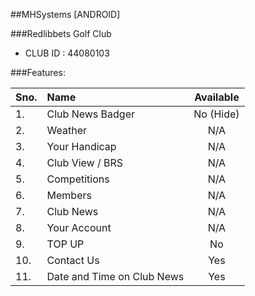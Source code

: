 ##MHSystems [ANDROID]

###Redlibbets Golf Club

- CLUB ID : 44080103


###Features:

| Sno. | Name              | Available      |
| ---- |:----------------  | :------------: |
| 1.   | Club News Badger  | No    (Hide)   |
| 2.   | Weather           | N/A            |
| 3.   | Your Handicap     | N/A            |
| 4.   | Club View / BRS   | N/A            |
| 5.   | Competitions      | N/A            |
| 6.   | Members           | N/A            |
| 7.   | Club News         | N/A            |
| 8.   | Your Account      | N/A            |
| 9.   | TOP UP            | No             |
| 10.  | Contact Us        | Yes            |
| 11.  | Date and Time on Club News | Yes   |

